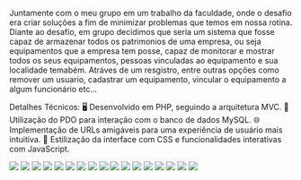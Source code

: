 Juntamente com o meu grupo em um trabalho da faculdade, onde o desafio era criar soluções a fim de minimizar problemas que temos em nossa rotina.
Diante ao desafio, em grupo decidimos que seria um sistema que fosse capaz de armazenar todos os patrimonios de uma empresa, ou seja equipamentos que a empresa tem posse, capaz de monitorar e mostrar todos os seus equipamentos, pessoas vinculadas ao equipamento e sua localidade temabém.
Atráves de um resgistro, entre outras opções como remover um usuario, cadastrar um equipamento, vincular o equipamento a algum funcionário etc...
<p>Detalhes Técnicos:
🖥️ Desenvolvido em PHP, seguindo a arquitetura MVC.
💽 Utilização do PDO para interação com o banco de dados MySQL.
🌐 Implementação de URLs amigáveis para uma experiência de usuário mais intuitiva.
🎨 Estilização da interface com CSS e funcionalidades interativas com JavaScript.</p>
<img src="https://media.licdn.com/dms/image/D4D22AQEE0kiOTv8wvA/feedshare-shrink_2048_1536/0/1699615599184?e=1712188800&v=beta&t=LBiIsAdxKene4XbU184P8YwVam7sRzBD2caOZrxjmko"/>
<img src="https://media.licdn.com/dms/image/D4D22AQEnoxFFece8qQ/feedshare-shrink_2048_1536/0/1699615599376?e=1712188800&v=beta&t=SjSMOthRRYAy6GdDIC_tEMtElT3l5q-WeNFQJ7vAAY0"/>
<img src="https://media.licdn.com/dms/image/D4D22AQEuXCiSWR76lw/feedshare-shrink_2048_1536/0/1699615602372?e=1712188800&v=beta&t=rbDKJW823PR-fYsSM0lwyJRfytvpU6IuAQgmqH7Tqbk"/>
<img src="https://media.licdn.com/dms/image/D4D22AQHXqerHHz9ebQ/feedshare-shrink_2048_1536/0/1699615602348?e=1712188800&v=beta&t=udn0vs1Ox76cgYhFN_dGAmCe3aNlxZfR2b7x3noaCfY"/>
<img src="https://media.licdn.com/dms/image/D4D22AQHt9-qn1XvLxA/feedshare-shrink_2048_1536/0/1699615602400?e=1712188800&v=beta&t=AqnOYNy_PE546omnew0Zql6geGVAVdN1pARm1nMYOS8"/>
<img src="https://media.licdn.com/dms/image/D4D22AQEy-W6Knrcsdg/feedshare-shrink_2048_1536/0/1699615603035?e=1712188800&v=beta&t=jsA03XMg7vte3FKQlKmAau7PLrUkAFSXT-ldCsZO9kA"/>
<img src="https://media.licdn.com/dms/image/D4D22AQEcvGPGsQyV_w/feedshare-shrink_2048_1536/0/1699615601618?e=1712188800&v=beta&t=gjcHrX_bnuqvOTr1llKTvQaN83-FQgx15-JcKge8o7E"/>
<img src="https://media.licdn.com/dms/image/D4D22AQG6x8FYji9xIQ/feedshare-shrink_2048_1536/0/1699615602436?e=1712188800&v=beta&t=2uOqLR6hP36rzON9Y98APVatPSQJjOt3_AogepU36zU"/>
<img src="https://media.licdn.com/dms/image/D4D22AQG62wfTwmW4rw/feedshare-shrink_2048_1536/0/1699615603035?e=1712188800&v=beta&t=vKmHD9p9mpg-t1BB5v2RcY2DZgVj9Tr6ziVMFV1PCy8"/>
<img src="https://media.licdn.com/dms/image/D4D22AQHuFKqd3-B8sA/feedshare-shrink_2048_1536/0/1699615603068?e=1712188800&v=beta&t=fq22Jtds7aOK8Ak14jQykEKdpU9tyofMaRL2vF3XdXY"/>
<img src="https://media.licdn.com/dms/image/D4D22AQEwSK4teU7fNA/feedshare-shrink_2048_1536/0/1699615603678?e=1712188800&v=beta&t=qLPk8VNYtsY6vKHc2xj3RGsx275qqpRhvmogaAv9aro"/>
<img src="https://media.licdn.com/dms/image/D4D22AQFoa7vvLgXk4A/feedshare-shrink_2048_1536/0/1699615603680?e=1712188800&v=beta&t=JEekTe9UtghnXuxKBVBTaxDhPZe329CsJjCG-_pPvgU"/>
<img src="https://media.licdn.com/dms/image/D4D22AQGqe6VRXU1iNA/feedshare-shrink_2048_1536/0/1699615603585?e=1712188800&v=beta&t=9-tuyTry1tIrJdWSr9W20Hpz-vq_jb15xQ3iwVCtHTE"/>
<img src="https://media.licdn.com/dms/image/D4D22AQHUcor9-Tn3rQ/feedshare-shrink_2048_1536/0/1699615603593?e=1712188800&v=beta&t=tR92YwBFhreWeavMb8y2nDMxoa7mtZTeZeIa-vGin2Q"/>
<img src="https://media.licdn.com/dms/image/D4D22AQEuGNYPqCP2Gg/feedshare-shrink_2048_1536/0/1699615603661?e=1712188800&v=beta&t=G18_tDgDucqudmPEFRq8TUlJz01QfVQtOnJuhgov4_c"/>
<img src="https://media.licdn.com/dms/image/D4D22AQFw48ytn8muwg/feedshare-shrink_2048_1536/0/1699615602793?e=1712188800&v=beta&t=K7rw18KrXzufObz416nhPhBVlS9Uudlkusqx9NUwMdU"/>
<img src="https://media.licdn.com/dms/image/D4D22AQE2KhL1sP6hIg/feedshare-shrink_2048_1536/0/1699615603611?e=1712188800&v=beta&t=-Wr1PZGeXe-MRyVELGvf4NibJlKlu-6EG2IvJ3pevs8"/>
